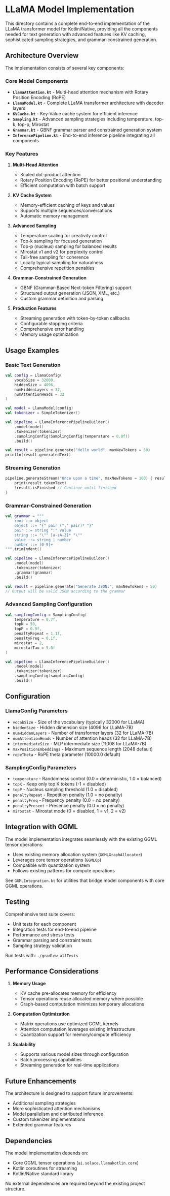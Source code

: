 # LLaMA Model Implementation

This directory contains a complete end-to-end implementation of the LLaMA transformer model for Kotlin/Native, providing all the components needed for text generation with advanced features like KV caching, sophisticated sampling strategies, and grammar-constrained generation.

## Architecture Overview

The implementation consists of several key components:

### Core Model Components

- **`LlamaAttention.kt`** - Multi-head attention mechanism with Rotary Position Encoding (RoPE)
- **`LlamaModel.kt`** - Complete LLaMA transformer architecture with decoder layers
- **`KVCache.kt`** - Key-Value cache system for efficient inference
- **`Sampling.kt`** - Advanced sampling strategies including temperature, top-k, top-p, Mirostat
- **`Grammar.kt`** - GBNF grammar parser and constrained generation system
- **`InferencePipeline.kt`** - End-to-end inference pipeline integrating all components

### Key Features

1. **Multi-Head Attention**
   - Scaled dot-product attention
   - Rotary Position Encoding (RoPE) for better positional understanding
   - Efficient computation with batch support

2. **KV Cache System**
   - Memory-efficient caching of keys and values
   - Supports multiple sequences/conversations
   - Automatic memory management

3. **Advanced Sampling**
   - Temperature scaling for creativity control
   - Top-k sampling for focused generation
   - Top-p (nucleus) sampling for balanced results
   - Mirostat v1 and v2 for perplexity control
   - Tail-free sampling for coherence
   - Locally typical sampling for naturalness
   - Comprehensive repetition penalties

4. **Grammar-Constrained Generation**
   - GBNF (Grammar-Based Next-token Filtering) support
   - Structured output generation (JSON, XML, etc.)
   - Custom grammar definition and parsing

5. **Production Features**
   - Streaming generation with token-by-token callbacks
   - Configurable stopping criteria
   - Comprehensive error handling
   - Memory usage optimization

## Usage Examples

### Basic Text Generation

```kotlin
val config = LlamaConfig(
    vocabSize = 32000,
    hiddenSize = 4096,
    numHiddenLayers = 32,
    numAttentionHeads = 32
)

val model = LlamaModel(config)
val tokenizer = SimpleTokenizer()

val pipeline = LlamaInferencePipelineBuilder()
    .model(model)
    .tokenizer(tokenizer)
    .samplingConfig(SamplingConfig(temperature = 0.8f))
    .build()

val result = pipeline.generate("Hello world", maxNewTokens = 50)
println(result.generatedText)
```

### Streaming Generation

```kotlin
pipeline.generateStream("Once upon a time", maxNewTokens = 100) { result ->
    print(result.tokenText)
    !result.isFinished // Continue until finished
}
```

### Grammar-Constrained Generation

```kotlin
val grammar = """
    root ::= object
    object ::= "{" pair ("," pair)* "}"
    pair ::= string ":" value
    string ::= "\"" [a-zA-Z]* "\""
    value ::= string | number
    number ::= [0-9]+
""".trimIndent()

val pipeline = LlamaInferencePipelineBuilder()
    .model(model)
    .tokenizer(tokenizer)
    .grammar(grammar)
    .build()

val result = pipeline.generate("Generate JSON:", maxNewTokens = 50)
// Output will be valid JSON according to the grammar
```

### Advanced Sampling Configuration

```kotlin
val samplingConfig = SamplingConfig(
    temperature = 0.7f,
    topK = 50,
    topP = 0.9f,
    penaltyRepeat = 1.1f,
    penaltyFreq = 0.1f,
    mirostat = 2,
    mirostatTau = 5.0f
)

val pipeline = LlamaInferencePipelineBuilder()
    .model(model)
    .tokenizer(tokenizer)
    .samplingConfig(samplingConfig)
    .build()
```

## Configuration

### LlamaConfig Parameters

- `vocabSize` - Size of the vocabulary (typically 32000 for LLaMA)
- `hiddenSize` - Hidden dimension size (4096 for LLaMA-7B)
- `numHiddenLayers` - Number of transformer layers (32 for LLaMA-7B)
- `numAttentionHeads` - Number of attention heads (32 for LLaMA-7B)
- `intermediateSize` - MLP intermediate size (11008 for LLaMA-7B)
- `maxPositionEmbeddings` - Maximum sequence length (2048 default)
- `ropeTheta` - RoPE theta parameter (10000.0 default)

### SamplingConfig Parameters

- `temperature` - Randomness control (0.0 = deterministic, 1.0 = balanced)
- `topK` - Keep only top K tokens (-1 = disabled)
- `topP` - Nucleus sampling threshold (1.0 = disabled)
- `penaltyRepeat` - Repetition penalty (1.0 = no penalty)
- `penaltyFreq` - Frequency penalty (0.0 = no penalty)
- `penaltyPresent` - Presence penalty (0.0 = no penalty)
- `mirostat` - Mirostat mode (0 = disabled, 1 = v1, 2 = v2)

## Integration with GGML

The model implementation integrates seamlessly with the existing GGML tensor operations:

- Uses existing memory allocation system (`GGMLGraphAllocator`)
- Leverages core tensor operations (`GGMLOp`)
- Compatible with quantization system
- Follows existing patterns for compute operations

See `GGMLIntegration.kt` for utilities that bridge model components with core GGML operations.

## Testing

Comprehensive test suite covers:

- Unit tests for each component
- Integration tests for end-to-end pipeline
- Performance and stress tests
- Grammar parsing and constraint tests
- Sampling strategy validation

Run tests with: `./gradlew allTests`

## Performance Considerations

1. **Memory Usage**
   - KV cache pre-allocates memory for efficiency
   - Tensor operations reuse allocated memory where possible
   - Graph-based computation minimizes temporary allocations

2. **Computation Optimization**
   - Matrix operations use optimized GGML kernels
   - Attention computation leverages existing infrastructure
   - Quantization support for memory/compute efficiency

3. **Scalability**
   - Supports various model sizes through configuration
   - Batch processing capabilities
   - Streaming generation for real-time applications

## Future Enhancements

The architecture is designed to support future improvements:

- Additional sampling strategies
- More sophisticated attention mechanisms
- Model parallelism and distributed inference
- Custom tokenizer implementations
- Extended grammar features

## Dependencies

The model implementation depends on:

- Core GGML tensor operations (`ai.solace.llamakotlin.core`)
- Kotlin coroutines for streaming
- Kotlin/Native standard library

No external dependencies are required beyond the existing project structure.